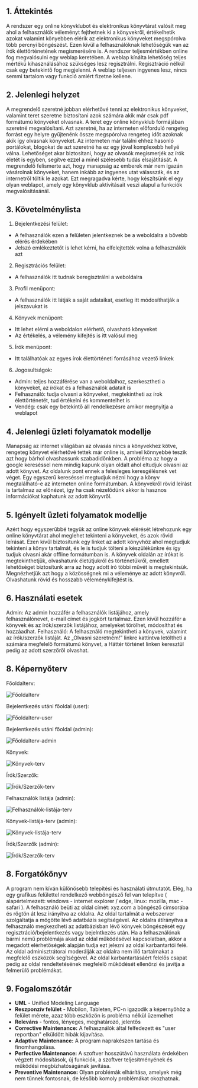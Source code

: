 ## 1. Áttekintés

A rendszer egy online könyvklubot és elektronikus könyvtárat valósít meg ahol a felhasználók véleményt fejthetnek ki a könyvekről, értékelhetik azokat valamint könyebben elérik az elektronikus könyveket megspórolva több percnyi böngészést.
Ezen kívül a felhasználóknak lehetőségük van az írók élettörténetének megismerésére is. A rendszer teljesmértékben online fog megvalósulni egy weblap keretében. A weblap kínálta lehetőség teljes mértékű kihasználásához szükséges lesz regisztrálni. Regisztráció nélkül csak egy betekintő fog megjelenni.
A weblap teljesen ingyenes lesz, nincs semmi tartalom vagy funkció amiért fizetne kellene.

## 2. Jelenlegi helyzet

A megrendelő szeretné jobban elérhetővé tenni az elektronikus könyveket, valamint teret szeretne biztosítani azok számára akik már csak pdf formátumú könyveket olvasnak. A teret egy online könyvklub formájában szeretné megvalósítani. 
Azt szeretné, ha az interneten előforduló rengeteg forrást egy helyre gyűjtenénk össze megspórolva rengeteg időt azoknak akik így olvasnak könyveket. Az interneten már találni ehhez hasonló portálokat, blogokat de azt szeretné ha ez egy jóval komplexebb hellyé válna.
Lehetőséget akar biztosítani, hogy az olvasók megismerjék az írók életét is egyben, segítve ezzel a minél szélesebb tudás elsajátítását. A megrendelő felismerte azt, hogy manapság az emberek már nem igazán vásárolnak könyveket, hanem inkább az ingyenes utat válasszák, és az internetről töltik le azokat.
Ezt megragadva kérte, hogy készítsünk el egy olyan weblapot, amely egy könyvklub aktivitásait veszi alapul a funkciók megvalósításánál.

## 3. Követelménylista

1. Bejelentkezési felület:
 * A felhasználók ezen a felületen jelentkeznek be a weboldalra a bővebb elérés érdekében
 * Jelszó emlékeztetőt is lehet kérni, ha elfelejtették volna a felhasználók azt
2. Regisztrációs felület:
 * A felhasználók itt tudnak beregisztrálni a weboldalra
3. Profil menüpont:
 * A felhasználók itt látják a saját adataikat, esetleg itt módosíthatják a jelszavukat is
4. Könyvek menüpont:
 * Itt lehet elérni a weboldalon elérhető, olvasható könyveket
 * Az értékelés, a vélemény kifejtés is itt valósul meg
5. Írók menüpont:
 * Itt találhatóak az egyes írok élettörténeti forrásához vezető linkek
6. Jogosultságok:
 * Admin: teljes hozzáférése van a weboldalhoz, szerkesztheti a könyveket, az írókat és a felhasználók adatait is
 * Felhasználó: tudja olvasni a könyveket, megtekintheti az írok élettörténetét, tud értékelni és kommentelhet is
 * Vendég: csak egy betekintő áll rendelkezésre amikor megnyitja a weblapot
 
 ## 4. Jelenlegi üzleti folyamatok modellje

 Manapság az internet világában az olvasás nincs a könyvekhez kötve, rengeteg könyvet elérhetővé tettek már online is, amivel könnyebbé teszik azt hogy bárhol olvashassunk szabadidőnkben. A probléma az hogy a google kereséssel nem mindig kapunk olyan oldalt ahol eltudjuk olvasni az adott könyvet. Az oldalunk pont ennek a felesleges keresgélésnek vet véget. Egy egyszerű kereséssel megtudjuk nézni hogy a könyv megtalálható-e az interneten online formátumban. A könyvekről rövid leírást is tartalmaz az előnézet, így ha csak nézelődünk akkor is hasznos információkat kaphatunk az adott könyvről.

 ## 5. Igényelt üzleti folyamatok modellje

 Azért hogy egyszerűbbé tegyük az online könyvek elérését létrehozunk egy online könyvtárat ahol meglehet tekinteni a könyveket, és azok rövid leírását. Ezen kívűl biztosítunk egy linket az adott könyvhöz ahol megtudjuk tekinteni a könyv tartalmát, és le is tudjuk tölteni a készülékünkre és így tudjuk olvasni akár offline formátumban is. A könyvek oldalán az írókat is megtekinthetjük, olvashatunk életútjukról és történetükről, emellett lehetőséget biztosítunk arra az hogy adott író többi művét is megtekintsük. Megnézhetjük azt hogy a közösségnek mi a véleménye az adott könyvről. Olvashatunk rövid és hosszabb véleménykifejtést is.

 ## 6. Használati esetek
 
Admin: Az admin hozzáfér a felhasználók listájához, amely felhasználónevet, e-mail címet és jogkört tartalmaz. Ezen kívül hozzáfér a könyvek és az írók/szerzők listájához, amelyeket törölhet, módosíthat és hozzáadhat.
Felhasználó: A felhasználó megtekintheti a könyvek, valamint az írók/szerzők listáját. Az „Olvasni szeretném!” linkre kattintva letöltheti a számára megfelelő formátumú könyvet, a Háttér történet linken keresztül pedig az adott szerzőről olvashat.

 
 ## 8. Képernyőterv
 
 Főoldalterv:
 
 ![Főoldalterv](../Doc/Képek/Főoldal-terv.png)
 
 Bejelentkezés utáni főoldal (user):
 
 ![Főoldalterv-user](../Doc/Képek/Főoldal-terv(felhasználó).png)
 
 Bejelentkezés utáni főoldal (admin):
 
 ![Főoldalterv-admin](../Doc/Képek/Főoldal-terv(admin).png)
 
 Könyvek:
 
 ![Könyvek-terv](../Doc/Képek/Könyvek-terv.png)
 
 Írók/Szerzők:
 
 ![Írók/Szerzők-terv](../Doc/Képek/Írók-Szerzők-terv.png)
 
 Felhasználók listája (admin):
 
 ![Felhasználók-listája-terv](../Doc/Képek/Felhasználóklistája-terv.png)
 
 Könyvek-listája-terv (admin):
 
 ![Könyvek-listája-terv](../Doc/Képek/Könyveklistája-terv.png)
 
 Írók/Szerzők (admin):
 
 ![Írók/Szerzők-terv](../Doc/Képek/Írók-Szerzők-terv(admin).png)
 

 ## 8. Forgatókönyv

 A program nem kíván különösebb telepítési és használati útmutatót. Elég, ha egy grafikus felülettel rendelkező webböngésző fel van telepítve ( alapértelmezett: windows - internet explorer / edge, linux: mozilla, mac - safari ). A felhasználó beüti az oldal címét: xyz.com a böngésző címsorába és rögtön át lesz irányítva az oldalra. Az oldal tartalmát a webszerver szolgáltatja a mögötte lévő adatbázis segítségével. Az oldalra átírányítva a felhasználó megkezdheti az adatbázisban lévő könyvek böngészését egy regisztráció/bejelentkezés vagy bejelntkezés után. Ha a felhasználónak bármi nemű problémája akad az oldal működésével kapcsolatban, akkor a megadott elérhetőségek alapján tudja ezt jelezni az oldal karbantartói felé.
 Az oldal adminisztrátorai moderálják az oldalra nem illő tartalmakat a megfelelő eszközök segítségével.
 Az oldal karbantartásáért felelős csapat pedig az oldal rendeltetésének megfelelő működését ellenőrzi és javítja a felmerülő problémákat.

 ## 9. Fogalomszótár

- **UML** - Unified Modeling Language
- **Reszponzív felület** - Mobilon, Tableten, PC-n igazodik a
képernyőhöz a felület mérete, azaz több eszközön is probléma nélkül
üzemelhet
- **Releváns** - fontos, lényeges, meghatározó, jelentős
- **Corrective Maintenance:** A felhasználók által felfedezett és "user reportban"
elküldött hibák kijavítása.
- **Adaptive Maintenance:** A program naprakészen tartása és finomhangolása.
- **Perfective Maintenance:** A szoftver hosszútávú használata érdekében végzett
módosítások, új funkciók, a szoftver teljesítményének és működési
megbízhatóságának javítása.
- **Preventive Maintenance:** Olyan problémák elhárítása, amelyek még nem
tűnnek fontosnak, de később komoly problémákat okozhatnak.
